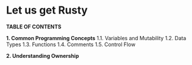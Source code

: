 # Let us get Rusty

**TABLE OF CONTENTS**

**1. Common Programming Concepts**
1.1. Variables and Mutability
1.2. Data Types
1.3. Functions
1.4. Comments
1.5. Control Flow

**2. Understanding Ownership**
